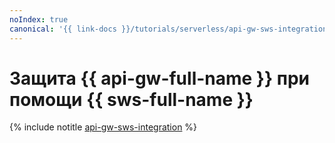 ```yaml
---
noIndex: true
canonical: '{{ link-docs }}/tutorials/serverless/api-gw-sws-integration'
---
```


# Защита {{ api-gw-full-name }} при помощи {{ sws-full-name }}

{% include notitle [api-gw-sws-integration](../../../_tutorials/serverless/api-gw-sws-integration.md) %}

